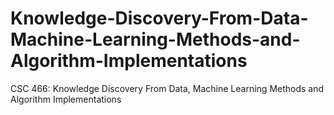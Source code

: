 # Knowledge-Discovery-From-Data-Machine-Learning-Methods-and-Algorithm-Implementations
CSC 466: Knowledge Discovery From Data, Machine Learning Methods and Algorithm Implementations
